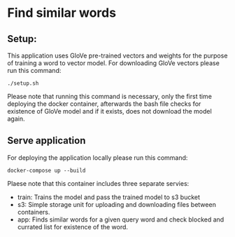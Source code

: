 # Find similar words

## Setup:

This application uses GloVe pre-trained vectors and weights for the purpose of training a word to vector model. For downloading GloVe vectors please run this command: 
```
./setup.sh
```
Please note that running this command is necessary, only the first time deploying the docker container, afterwards the bash file checks for existence of GloVe model and if it exists, does not download the model again. 

## Serve application

For deploying the application locally please run this command: 
```
docker-compose up --build
```

Plaese note that this container includes three separate servies:
- train: Trains the model and pass the trained model to s3 bucket
- s3: Simple storage unit for uploading and downloading files between containers.
- app: Finds similar words for a given query word and check blocked and currated list for existence of the word.
